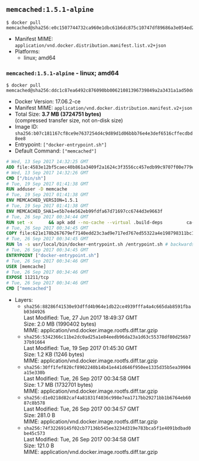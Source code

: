 ## `memcached:1.5.1-alpine`

```console
$ docker pull memcached@sha256:e0c1507744732ca960e1dbc61b6dc875c10747df89686a3e054ed2e460152dbb
```

-	Manifest MIME: `application/vnd.docker.distribution.manifest.list.v2+json`
-	Platforms:
	-	linux; amd64

### `memcached:1.5.1-alpine` - linux; amd64

```console
$ docker pull memcached@sha256:ddc1c87ea6492c876090bb00621081396739849a2a3431a1ad50dd97620c7b26
```

-	Docker Version: 17.06.2-ce
-	Manifest MIME: `application/vnd.docker.distribution.manifest.v2+json`
-	Total Size: **3.7 MB (3724751 bytes)**  
	(compressed transfer size, not on-disk size)
-	Image ID: `sha256:b07c181167cf8ce9e7637254d4c9d89d1d06bbb76e4e3def6516cffecdbd8ee8`
-	Entrypoint: `["docker-entrypoint.sh"]`
-	Default Command: `["memcached"]`

```dockerfile
# Wed, 13 Sep 2017 14:32:25 GMT
ADD file:4583e12bf5caec40b861a3409f2a1624c3f3556cc457edb99c9707f00e779e45 in / 
# Wed, 13 Sep 2017 14:32:26 GMT
CMD ["/bin/sh"]
# Tue, 19 Sep 2017 01:41:38 GMT
RUN adduser -D memcache
# Tue, 19 Sep 2017 01:41:38 GMT
ENV MEMCACHED_VERSION=1.5.1
# Tue, 19 Sep 2017 01:41:38 GMT
ENV MEMCACHED_SHA1=e5b7e4e562eb99fdfa67d71697cc6744d3e9663f
# Tue, 26 Sep 2017 00:34:44 GMT
RUN set -x 		&& apk add --no-cache --virtual .build-deps 		ca-certificates 		coreutils 		cyrus-sasl-dev 		dpkg-dev dpkg 		gcc 		libc-dev 		libevent-dev 		libressl 		linux-headers 		make 		perl 		perl-utils 		tar 		&& wget -O memcached.tar.gz "https://memcached.org/files/memcached-$MEMCACHED_VERSION.tar.gz" 	&& echo "$MEMCACHED_SHA1  memcached.tar.gz" | sha1sum -c - 	&& mkdir -p /usr/src/memcached 	&& tar -xzf memcached.tar.gz -C /usr/src/memcached --strip-components=1 	&& rm memcached.tar.gz 		&& cd /usr/src/memcached 		&& ./configure 		--build="$(dpkg-architecture --query DEB_BUILD_GNU_TYPE)" 		--enable-sasl 	&& make -j "$(nproc)" 		&& make test 	&& make install 		&& cd / && rm -rf /usr/src/memcached 		&& runDeps="$( 		scanelf --needed --nobanner --format '%n#p' --recursive /usr/local 			| tr ',' '\n' 			| sort -u 			| awk 'system("[ -e /usr/local/lib/" $1 " ]") == 0 { next } { print "so:" $1 }' 	)" 	&& apk add --virtual .memcached-rundeps $runDeps 	&& apk del .build-deps 		&& memcached -V
# Tue, 26 Sep 2017 00:34:45 GMT
COPY file:621e178b267679ef7140edd23c3ad9e717ed767ed55322a4e198798311bc1d36 in /usr/local/bin/ 
# Tue, 26 Sep 2017 00:34:45 GMT
RUN ln -s usr/local/bin/docker-entrypoint.sh /entrypoint.sh # backwards compat
# Tue, 26 Sep 2017 00:34:45 GMT
ENTRYPOINT ["docker-entrypoint.sh"]
# Tue, 26 Sep 2017 00:34:46 GMT
USER [memcache]
# Tue, 26 Sep 2017 00:34:46 GMT
EXPOSE 11211/tcp
# Tue, 26 Sep 2017 00:34:46 GMT
CMD ["memcached"]
```

-	Layers:
	-	`sha256:88286f41530e93dffd4b964e1db22ce4939fffa4a4c665dab8591fbab03d4926`  
		Last Modified: Tue, 27 Jun 2017 18:49:37 GMT  
		Size: 2.0 MB (1990402 bytes)  
		MIME: application/vnd.docker.image.rootfs.diff.tar.gzip
	-	`sha256:5342366c11be2dc0ad25a1e84eedb96da23a1d63c55378df80d256b737b91664`  
		Last Modified: Tue, 19 Sep 2017 01:45:30 GMT  
		Size: 1.2 KB (1246 bytes)  
		MIME: application/vnd.docker.image.rootfs.diff.tar.gzip
	-	`sha256:30ff1fef820cf8902240b14b41e441d646f950ee1335d35b5ea39904a15e330b`  
		Last Modified: Tue, 26 Sep 2017 00:34:58 GMT  
		Size: 1.7 MB (1732701 bytes)  
		MIME: application/vnd.docker.image.rootfs.diff.tar.gzip
	-	`sha256:d1e0218d82caf4a81831f4036c998e7ea1717bb29271bb1b6764eb6087c8b578`  
		Last Modified: Tue, 26 Sep 2017 00:34:57 GMT  
		Size: 281.0 B  
		MIME: application/vnd.docker.image.rootfs.diff.tar.gzip
	-	`sha256:74f32269145f02cb77136b545ee3234d319e783bca5f1e4091bdbad0be45c573`  
		Last Modified: Tue, 26 Sep 2017 00:34:58 GMT  
		Size: 121.0 B  
		MIME: application/vnd.docker.image.rootfs.diff.tar.gzip
